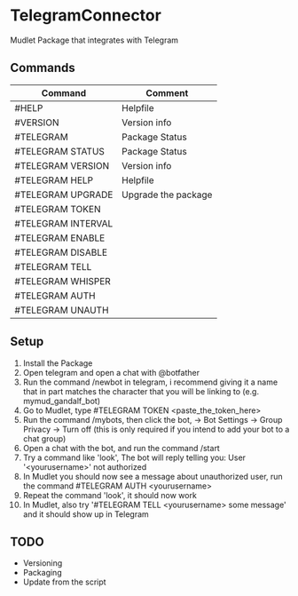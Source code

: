 # TelegramConnector
Mudlet Package that integrates with Telegram

## Commands

| Command                                    | Comment      |
| -------                                    | --------     |
| \#HELP                                     | Helpfile     |
| \#VERSION                                  | Version info |
| \#TELEGRAM                                 | Package Status |
| \#TELEGRAM STATUS                          | Package Status |
| \#TELEGRAM VERSION                         | Version info |
| \#TELEGRAM HELP                            | Helpfile     |
| \#TELEGRAM UPGRADE                         | Upgrade the package        |
| \#TELEGRAM TOKEN <token>                   |              |
| \#TELEGRAM INTERVAL <seconds>              |              |
| \#TELEGRAM ENABLE                          |     |
| \#TELEGRAM DISABLE                         |     |
| \#TELEGRAM TELL <username> <message> |     |
| \#TELEGRAM WHISPER <username> <message> |     |
| \#TELEGRAM AUTH <username> |     |
| \#TELEGRAM UNAUTH <username> |     |

## Setup

1. Install the Package
1. Open telegram and open a chat with @botfather
1. Run the command /newbot in telegram, i recommend giving it a name that in part matches the character that you will be linking to (e.g. mymud_gandalf_bot)
1. Go to Mudlet, type #TELEGRAM TOKEN &lt;paste_the_token_here&gt;
1. Run the command /mybots, then click the bot, -> Bot Settings ->  Group Privacy -> Turn off
 (this is only required if you intend to add your bot to a chat group)
1. Open a chat with the bot, and run the command /start
1. Try a command like 'look', The bot will reply telling you: User '&lt;yourusername&gt;' not authorized
1. In Mudlet you should now see a message about unauthorized user, run the command #TELEGRAM AUTH &lt;yourusername&gt; 
1. Repeat the command 'look', it should now work
1. In Mudlet, also try '#TELEGRAM TELL &lt;yourusername&gt; some message' and it should show up in Telegram

## TODO
* Versioning
* Packaging
* Update from the script


